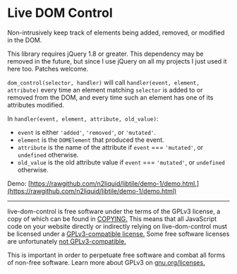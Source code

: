 Live DOM Control
================

Non-intrusively keep track of elements being added, removed, or modified in the DOM.

This library requires jQuery 1.8 or greater. This dependency may be removed in the future, but since I use jQuery on all my projects I just used it here too. Patches welcome.

`dom_control(selector, handler)` will call `handler(event, element, attribute)` every time an element matching `selector` is added to or removed from the DOM, and every time such an element has one of its attributes modified.

In `handler(event, element, attribute, old_value)`:

* `event` is either `'added'`, `'removed'`, or `'mutated'`.
* `element` is the `DOMElement` that produced the event.
* `attribute` is the name of the attribute if `event` === `'mutated'`, or `undefined` otherwise.
* `old_value` is the old attribute value if `event` === `'mutated'`, or `undefined` otherwise.

Demo: [https://rawgithub.com/n2liquid/libtile/demo-1/demo.html.](https://rawgithub.com/n2liquid/libtile/demo-1/demo.html)

---

live-dom-control is free software under the terms of the GPLv3 license, a copy of which can be found in [COPYING.](COPYING) This means that all JavaScript code on your website directly or indirectly relying on live-dom-control must be licensed under a [GPLv3-compatible license.](https://www.gnu.org/licenses/license-list.html#GPLCompatibleLicenses) Some free software licenses are unfortunately [not GPLv3-compatible.](https://www.gnu.org/licenses/license-list.html#GPLIncompatibleLicenses)

This is important in order to perpetuate free software and combat all forms of non-free software. Learn more about GPLv3 on [gnu.org/licenses.](https://www.gnu.org/licenses/quick-guide-gplv3.html)
